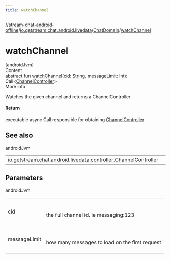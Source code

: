 ```yaml
---
title: watchChannel
---
```

//[stream-chat-android-offline](../../../index.md)/[io.getstream.chat.android.livedata](../index.md)/[ChatDomain](index.md)/[watchChannel](watchChannel.md)



# watchChannel  
[androidJvm]  
Content  
abstract fun [watchChannel](watchChannel.md)(cid: [String](https://kotlinlang.org/api/latest/jvm/stdlib/kotlin/-string/index.html), messageLimit: [Int](https://kotlinlang.org/api/latest/jvm/stdlib/kotlin/-int/index.html)): Call&lt;[ChannelController](../../io.getstream.chat.android.livedata.controller/ChannelController/index.md)&gt;  
More info  


Watches the given channel and returns a ChannelController



#### Return  


executable async Call responsible for obtaining [ChannelController](../../io.getstream.chat.android.livedata.controller/ChannelController/index.md)



## See also  
  
androidJvm  
  
| | |
|---|---|
| <a name="io.getstream.chat.android.livedata/ChatDomain/watchChannel/#kotlin.String#kotlin.Int/PointingToDeclaration/"></a>[io.getstream.chat.android.livedata.controller.ChannelController](../../io.getstream.chat.android.livedata.controller/ChannelController/index.md)| <a name="io.getstream.chat.android.livedata/ChatDomain/watchChannel/#kotlin.String#kotlin.Int/PointingToDeclaration/"></a>|
  


## Parameters  
  
androidJvm  
  
| | |
|---|---|
| <a name="io.getstream.chat.android.livedata/ChatDomain/watchChannel/#kotlin.String#kotlin.Int/PointingToDeclaration/"></a>cid| <a name="io.getstream.chat.android.livedata/ChatDomain/watchChannel/#kotlin.String#kotlin.Int/PointingToDeclaration/"></a><br/><br/>the full channel id. ie messaging:123<br/><br/>|
| <a name="io.getstream.chat.android.livedata/ChatDomain/watchChannel/#kotlin.String#kotlin.Int/PointingToDeclaration/"></a>messageLimit| <a name="io.getstream.chat.android.livedata/ChatDomain/watchChannel/#kotlin.String#kotlin.Int/PointingToDeclaration/"></a><br/><br/>how many messages to load on the first request<br/><br/>|
  
  



